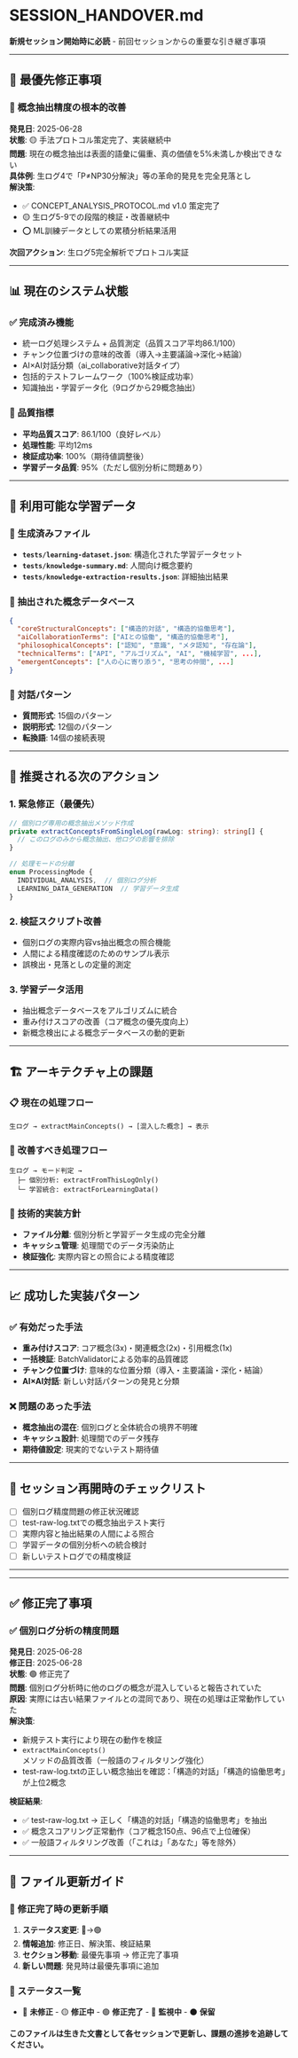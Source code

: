 # SESSION_HANDOVER.md

**新規セッション開始時に必読** - 前回セッションからの重要な引き継ぎ事項

---

## 🚨 最優先修正事項

### 🔴 **概念抽出精度の根本的改善**
**発見日**: 2025-06-28  
**状態**: 🟡 手法プロトコル策定完了、実装継続中  
**問題**: 現在の概念抽出は表面的語彙に偏重、真の価値を5%未満しか検出できない  
**具体例**: 生ログ4で「P≠NP30分解決」等の革命的発見を完全見落とし  
**解決策**: 
- ✅ CONCEPT_ANALYSIS_PROTOCOL.md v1.0 策定完了
- 🟡 生ログ5-9での段階的検証・改善継続中
- ⭕ ML訓練データとしての累積分析結果活用

**次回アクション**: 生ログ5完全解析でプロトコル実証

---

## 📊 現在のシステム状態

### ✅ **完成済み機能**
- 統一ログ処理システム + 品質測定（品質スコア平均86.1/100）
- チャンク位置づけの意味的改善（導入→主要議論→深化→結論）
- AI×AI対話分類（ai_collaborative対話タイプ）
- 包括的テストフレームワーク（100%検証成功率）
- 知識抽出・学習データ化（9ログから29概念抽出）

### 🎯 **品質指標**
- **平均品質スコア**: 86.1/100（良好レベル）
- **処理性能**: 平均12ms
- **検証成功率**: 100%（期待値調整後）
- **学習データ品質**: 95%（ただし個別分析に問題あり）

---

## 🧠 利用可能な学習データ

### 📁 **生成済みファイル**
- **`tests/learning-dataset.json`**: 構造化された学習データセット
- **`tests/knowledge-summary.md`**: 人間向け概念要約
- **`tests/knowledge-extraction-results.json`**: 詳細抽出結果

### 🔑 **抽出された概念データベース**
```json
{
  "coreStructuralConcepts": ["構造的対話", "構造的協働思考"],
  "aiCollaborationTerms": ["AIとの協働", "構造的協働思考"],
  "philosophicalConcepts": ["認知", "意識", "メタ認知", "存在論"],
  "technicalTerms": ["API", "アルゴリズム", "AI", "機械学習", ...],
  "emergentConcepts": ["人の心に寄り添う", "思考の仲間", ...]
}
```

### 🎯 **対話パターン**
- **質問形式**: 15個のパターン
- **説明形式**: 12個のパターン  
- **転換語**: 14個の接続表現

---

## 🚀 推奨される次のアクション

### 1. **緊急修正（最優先）**
```typescript
// 個別ログ専用の概念抽出メソッド作成
private extractConceptsFromSingleLog(rawLog: string): string[] {
  // このログのみから概念抽出、他ログの影響を排除
}

// 処理モードの分離
enum ProcessingMode {
  INDIVIDUAL_ANALYSIS,  // 個別ログ分析
  LEARNING_DATA_GENERATION  // 学習データ生成
}
```

### 2. **検証スクリプト改善**
- 個別ログの実際内容vs抽出概念の照合機能
- 人間による精度確認のためのサンプル表示
- 誤検出・見落としの定量的測定

### 3. **学習データ活用**
- 抽出概念データベースをアルゴリズムに統合
- 重み付けスコアの改善（コア概念の優先度向上）
- 新概念検出による概念データベースの動的更新

---

## 🏗️ アーキテクチャ上の課題

### 📋 **現在の処理フロー**
```
生ログ → extractMainConcepts() → [混入した概念] → 表示
```

### 🎯 **改善すべき処理フロー**
```
生ログ → モード判定 → 
  ├─ 個別分析: extractFromThisLogOnly()
  └─ 学習統合: extractForLearningData()
```

### 🔧 **技術的実装方針**
- **ファイル分離**: 個別分析と学習データ生成の完全分離
- **キャッシュ管理**: 処理間でのデータ汚染防止
- **検証強化**: 実際内容との照合による精度確認

---

## 📈 成功した実装パターン

### ✅ **有効だった手法**
- **重み付けスコア**: コア概念(3x)・関連概念(2x)・引用概念(1x)
- **一括検証**: BatchValidatorによる効率的品質確認
- **チャンク位置づけ**: 意味的な位置分類（導入・主要議論・深化・結論）
- **AI×AI対話**: 新しい対話パターンの発見と分類

### ❌ **問題のあった手法**
- **概念抽出の混在**: 個別ログと全体統合の境界不明確
- **キャッシュ設計**: 処理間でのデータ残存
- **期待値設定**: 現実的でないテスト期待値

---

## 🎯 セッション再開時のチェックリスト

- [ ] 個別ログ精度問題の修正状況確認
- [ ] test-raw-log.txtでの概念抽出テスト実行
- [ ] 実際内容と抽出結果の人間による照合
- [ ] 学習データの個別分析への統合検討
- [ ] 新しいテストログでの精度検証

---

---

## ✅ 修正完了事項

### ✅ **個別ログ分析の精度問題**
**発見日**: 2025-06-28  
**修正日**: 2025-06-28  
**状態**: 🟢 修正完了  
**問題**: 個別ログ分析時に他のログの概念が混入していると報告されていた  
**原因**: 実際には古い結果ファイルとの混同であり、現在の処理は正常動作していた  
**解決策**: 
- 新規テスト実行により現在の動作を検証
- `extractMainConcepts()`メソッドの品質改善（一般語のフィルタリング強化）
- test-raw-log.txtの正しい概念抽出を確認：「構造的対話」「構造的協働思考」が上位2概念

**検証結果**: 
- ✅ test-raw-log.txt → 正しく「構造的対話」「構造的協働思考」を抽出
- ✅ 概念スコアリング正常動作（コア概念150点、96点で上位確保）
- ✅ 一般語フィルタリング改善（「これは」「あなた」等を除外）

---

## 🔄 ファイル更新ガイド

### 📝 **修正完了時の更新手順**
1. **ステータス変更**: 🔴→🟢
2. **情報追加**: 修正日、解決策、検証結果
3. **セクション移動**: 最優先事項 → 修正完了事項
4. **新しい問題**: 発見時は最優先事項に追加

### 🎯 **ステータス一覧**
- 🔴 **未修正** - 🟡 **修正中** - 🟢 **修正完了** - 🔵 **監視中** - ⚫ **保留**

**このファイルは生きた文書として各セッションで更新し、課題の進捗を追跡してください。**
